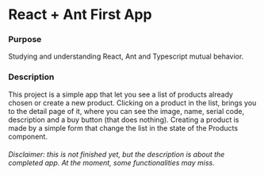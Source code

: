 # React + Ant First App

### Purpose
Studying and understanding React, Ant and Typescript mutual behavior.

### Description
This project is a simple app that let you see a list of products already chosen or create a new product.
Clicking on a product in the list, brings you to the detail page of it, where you can see the image, name, serial code, description and a buy button (that does nothing).
Creating a product is made by a simple form that change the list in the state of the Products component.


###### Disclaimer: this is not finished yet, but the description is about the completed app. At the moment, some functionalities may miss.
